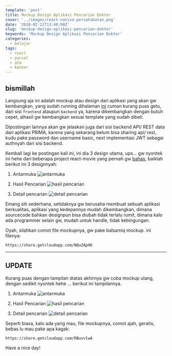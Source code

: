 ```yaml
---
template: 'post'
title: Mockup Design Aplikasi Pencarian Dokter
cover: '../images/react-native-persahabatan.png'
date: '2020-02-22T13:40:00Z'
slug: 'mockup-design-aplikasi-pencarian-dokter'
keywords: 'Mockup Design Aplikasi Pencarian Dokter'
categories:
  - belajar
tags:
  - react
  - parcel
  - atm
  - kantor
---
```


## bismillah

Langsung aja ini adalah mockup atau design dari aplikasi yang akan gw kembangkan, yang sudah running dihalaman [ini](https://rsuppersahabatan.co.id/dokter) cuman kurang puas getu, dari sisi `frontend` ataupun `backend` ya, karena dikembangkan dengan butuh cepet, alhasil gw kembangkan sesuai template yang sudah dibeli.

Dipostingan lainnya akan gw jelaskan juga dari sisi backend API/ REST data dari aplikasi PRIMA, karena yang sekarang belum bisa sharing api/ rest, kudu pake password dan username basic, next implementasi JWT sebagai authnyah dari sisi backend.

Kembali lagi ke postingan kali ini, ini dia 3 design utama, ups... gw nyontek ini hehe dari beberapa project react-movie yang pernah gw [bahas](source-react-movie-di-github-siap-dibedah), baiklah berikut ini 3 designnyah:

1. Antarmuka
   ![antarmuka](../images/HALAMAN-DEPAN.png)

2. Hasil Pencarian
   ![hasil pencarian](../images/HASIL-PENCARIAN.png)

3. Detail pencarian
   ![detail pencarian](../images/DETAIL-DOKTER.png)

Emang sih sederhana, setidaknya gw berusaha membuat sebuah aplikasi berkualitas, aplikasi yang kedepannya mudah dikembangkan, dimana sourcecode bahkan designpun bisa diubah tidak terlalu rumit, dimana kalo ada programmer selain gw, mudah untuk handle, tidak kebingungan.

Oyah, silahkan comot file mockupnya, gw pake balsamiq mockup. ini filenya:

`https://share.getcloudapp.com/NQuZAp96`

---

## UPDATE

Kurang puas dengan tampilan diatas akhirnya gw coba mockup ulang, dengan sedikit nyontek hehe ... berikut ini tampilannya.

1. Antarmuka
   ![antarmuka](../images/HALAMANDEPANV2.png)

2. Hasil Pencarian
   ![hasil pencarian](../images/HASILPENCARIANV2.png)

3. Detail pencarian
   ![detail pencarian](../images/DETAILDOKTERV2.png)

Seperti biasa, kalo ada yang mau, file mockupnya, comot ajah, geratis, bebas lu mau pake apa kagak:

`https://share.getcloudapp.com/RBuvvlwA`

Have a nice day!
